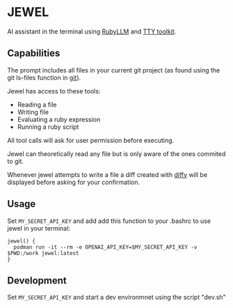 # JEWEL

AI assistant in the terminal using [RubyLLM](https://rubyllm.com/) and [TTY toolkit](https://ttytoolkit.org/).


## Capabilities

The prompt includes all files in your current git project (as found using the git ls-files function in [git](https://github.com/ruby-git/ruby-git)).

Jewel has access to these tools:

  * Reading a file
  * Writing file
  * Evaluating a ruby expression
  * Running a ruby script

All tool calls will ask for user permission before executing.

Jewel can theoretically read any file but is only aware of the ones commited to git.

Whenever jewel attempts to write a file a diff created with [diffy](https://github.com/samg/diffy) will be displayed before asking for your confirmation.

## Usage

Set `MY_SECRET_API_KEY` and add add this function to your .bashrc to use jewel
in your terminal:

    jewel() {
      podman run -it --rm -e OPENAI_API_KEY=$MY_SECRET_API_KEY -v $PWD:/work jewel:latest
    }

## Development

Set `MY_SECRET_API_KEY` and start a dev environmnet using the script "dev.sh"
